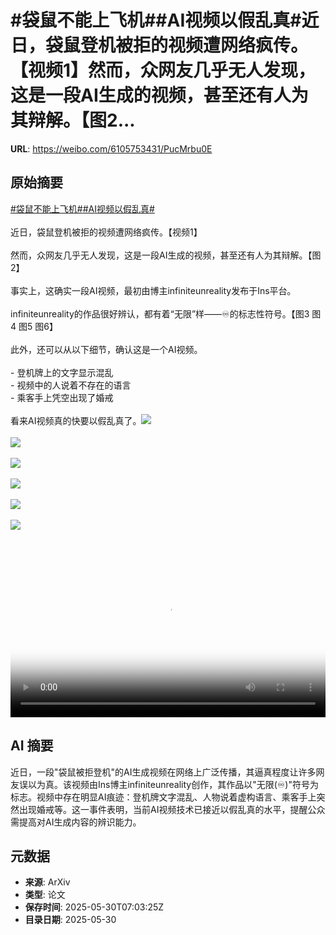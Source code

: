 # #袋鼠不能上飞机##AI视频以假乱真#近日，袋鼠登机被拒的视频遭网络疯传。【视频1】然而，众网友几乎无人发现，这是一段AI生成的视频，甚至还有人为其辩解。【图2...

**URL**: https://weibo.com/6105753431/PucMrbu0E

## 原始摘要

<a href="https://m.weibo.cn/search?containerid=231522type%3D1%26t%3D10%26q%3D%23%E8%A2%8B%E9%BC%A0%E4%B8%8D%E8%83%BD%E4%B8%8A%E9%A3%9E%E6%9C%BA%23&amp;extparam=%23%E8%A2%8B%E9%BC%A0%E4%B8%8D%E8%83%BD%E4%B8%8A%E9%A3%9E%E6%9C%BA%23" data-hide=""><span class="surl-text">#袋鼠不能上飞机#</span></a><a href="https://m.weibo.cn/search?containerid=231522type%3D1%26t%3D10%26q%3D%23AI%E8%A7%86%E9%A2%91%E4%BB%A5%E5%81%87%E4%B9%B1%E7%9C%9F%23&amp;extparam=%23AI%E8%A7%86%E9%A2%91%E4%BB%A5%E5%81%87%E4%B9%B1%E7%9C%9F%23" data-hide=""><span class="surl-text">#AI视频以假乱真#</span></a><br><br>近日，袋鼠登机被拒的视频遭网络疯传。【视频1】<br><br>然而，众网友几乎无人发现，这是一段AI生成的视频，甚至还有人为其辩解。【图2】<br><br>事实上，这确实一段AI视频，最初由博主infiniteunreality发布于Ins平台。<br><br>infiniteunreality的作品很好辨认，都有着“无限”样——♾️的标志性符号。【图3 图4 图5 图6】<br><br>此外，还可以从以下细节，确认这是一个AI视频。<br><br>- 登机牌上的文字显示混乱<br>- 视频中的人说着不存在的语言<br>- 乘客手上凭空出现了婚戒<br><br>看来AI视频真的快要以假乱真了。<img style="" src="https://tvax4.sinaimg.cn/large/006Fd7o3ly1i1xfx3a7cvj30k00zkdhc.jpg" referrerpolicy="no-referrer"><br><br><img style="" src="https://tvax3.sinaimg.cn/large/006Fd7o3gy1i1xfwmkzx9j31e618skbg.jpg" referrerpolicy="no-referrer"><br><br><img style="" src="https://tvax2.sinaimg.cn/large/006Fd7o3gy1i1xfwo806qj30p10zkngn.jpg" referrerpolicy="no-referrer"><br><br><img style="" src="https://tvax3.sinaimg.cn/large/006Fd7o3gy1i1xfwpf45cj30u01a4dzv.jpg" referrerpolicy="no-referrer"><br><br><img style="" src="https://tvax2.sinaimg.cn/large/006Fd7o3gy1i1xfwqcbnrj30ne0zkar8.jpg" referrerpolicy="no-referrer"><br><br><img style="" src="https://tvax2.sinaimg.cn/large/006Fd7o3gy1i1xfwrmiglj30u01am14j.jpg" referrerpolicy="no-referrer"><br><br><br clear="both"><div style="clear: both"></div><video controls="controls" poster="https://tvax2.sinaimg.cn/orj480/006Fd7o3ly1i1xfx2tcjjj30k00zkdhc.jpg" style="width: 100%"><source src="https://f.video.weibocdn.com/o0/mV8kGSvjlx08oEagMnDy010412004hVe0E010.mp4?label=mp4_720p&amp;template=720x1280.24.0&amp;ori=0&amp;ps=1CwnkDw1GXwCQx&amp;Expires=1748591878&amp;ssig=TCR%2BBHYrsa&amp;KID=unistore,video"><source src="https://f.video.weibocdn.com/o0/7W5AdiBklx08oEagHuWc010412002C380E010.mp4?label=mp4_hd&amp;template=540x960.24.0&amp;ori=0&amp;ps=1CwnkDw1GXwCQx&amp;Expires=1748591878&amp;ssig=yfrkQ1UriF&amp;KID=unistore,video"><source src="https://f.video.weibocdn.com/o0/Ig0vyWhflx08oEaghGFa010412001wa40E010.mp4?label=mp4_ld&amp;template=360x640.24.0&amp;ori=0&amp;ps=1CwnkDw1GXwCQx&amp;Expires=1748591878&amp;ssig=wRtvPMg04L&amp;KID=unistore,video"><p>视频无法显示，请前往<a href="https://video.weibo.com/show?fid=1034%3A5171988642332709" target="_blank" rel="noopener noreferrer">微博视频</a>观看。</p></video>

## AI 摘要

近日，一段"袋鼠被拒登机"的AI生成视频在网络上广泛传播，其逼真程度让许多网友误以为真。该视频由Ins博主infiniteunreality创作，其作品以"无限(♾️)"符号为标志。视频中存在明显AI痕迹：登机牌文字混乱、人物说着虚构语言、乘客手上突然出现婚戒等。这一事件表明，当前AI视频技术已接近以假乱真的水平，提醒公众需提高对AI生成内容的辨识能力。

## 元数据

- **来源**: ArXiv
- **类型**: 论文
- **保存时间**: 2025-05-30T07:03:25Z
- **目录日期**: 2025-05-30
